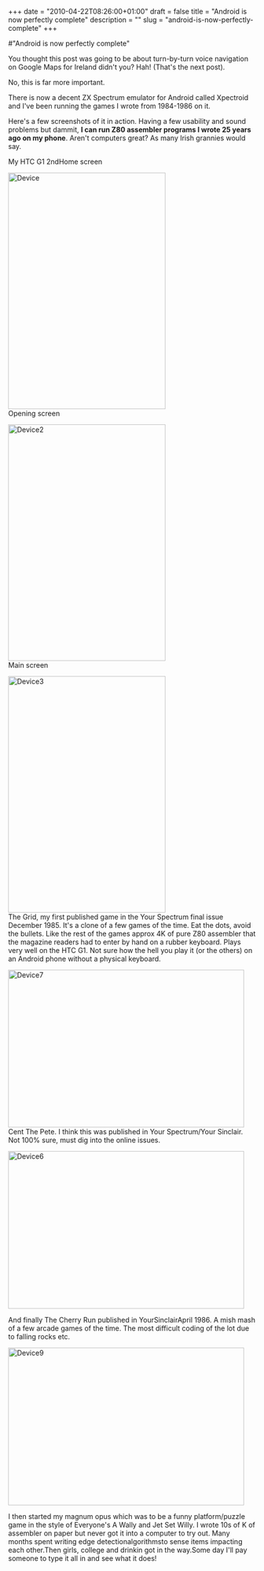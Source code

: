 +++
date = "2010-04-22T08:26:00+01:00"
draft = false
title = "Android is now perfectly complete"
description = ""
slug = "android-is-now-perfectly-complete"
+++

#"Android is now perfectly complete"


 <p>You thought this post was going to be about turn-by-turn voice navigation on Google Maps for Ireland didn't you? Hah! (That's the next post).</p>
<p>No, this is far more important.</p>
<p>There is now a decent ZX Spectrum emulator for Android called Xpectroid and I've been running the games I wrote from 1984-1986 on it.</p>
<p>Here's a few screenshots of it in action. Having a few usability and sound problems but dammit, <strong>I can run Z80 assembler programs I wrote 25 years ago on my phone</strong>. Aren't computers great? As many Irish grannies would say.</p>
<p>My HTC G1 2ndHome screen</p>
<p><div class='p_embed p_image_embed'>
<img alt="Device" height="480" src="http://getfile9.posterous.com/getfile/files.posterous.com/temp-2010-04-22/vgBnfJcHqavAuDmuweGDDnGEgjoCArntdyiCzrHlBqGnvEptfErvvCIeCzeb/device.png.scaled500.png" width="320" />
</div>
Opening screen</p>
<p><div class='p_embed p_image_embed'>
<img alt="Device2" height="480" src="http://getfile8.posterous.com/getfile/files.posterous.com/temp-2010-04-22/taosEsatxIirxpgsEGjhCwdwtgCFrpiBDiafkjacDavJbpifbptlqAxhHJFq/device2.png.scaled500.png" width="320" />
</div>
Main screen</p>
<p><div class='p_embed p_image_embed'>
<img alt="Device3" height="480" src="http://getfile7.posterous.com/getfile/files.posterous.com/temp-2010-04-22/majarbgHJgggGuIgsoqgoEsHvxiluwoifIJFtCfapFHalidnckuhmJIcguuf/device3.png.scaled500.png" width="320" />
</div>
The Grid, my first published game in the Your Spectrum final issue December 1985. It's a clone of a few games of the time. Eat the dots, avoid the bullets. Like the rest of the games approx 4K of pure Z80 assembler that the magazine readers had to enter by hand on a rubber keyboard. Plays very well on the HTC G1. Not sure how the hell you play it (or the others) on an Android phone without a physical keyboard.</p>
<p><div class='p_embed p_image_embed'>
<img alt="Device7" height="320" src="http://getfile3.posterous.com/getfile/files.posterous.com/temp-2010-04-22/hraavhxhspydAEcpoHzHkjAfHskjeIkxAfrrxmAvhxBADqEDbJIasaHJFpkn/device7.png.scaled500.png" width="480" />
</div>
Cent The Pete. I think this was published in Your Spectrum/Your Sinclair. Not 100% sure, must dig into the online issues.</p>
<p><div class='p_embed p_image_embed'>
<img alt="Device6" height="320" src="http://getfile0.posterous.com/getfile/files.posterous.com/temp-2010-04-22/iABHyjejyuuhwvbonzfurnAcsswgAIkBHahgjvDDsJfqzFpiqBcooaiGHmID/device6.png.scaled500.png" width="480" />
</div>
</p>
<p>And finally The Cherry Run published in YourSinclairApril 1986. A mish mash of a few arcade games of the time. The most difficult coding of the lot due to falling rocks etc.</p>
<p><div class='p_embed p_image_embed'>
<img alt="Device9" height="320" src="http://getfile9.posterous.com/getfile/files.posterous.com/temp-2010-04-22/EuFzyDqlCufcAaigdoIhzzFceDClfrbvxHiFrotewioytEbhDxgnwbxJcbEy/device9.png.scaled500.png" width="480" />
</div>
</p>
<p>I then started my magnum opus which was to be a funny platform/puzzle game in the style of Everyone's A Wally and Jet Set Willy. I wrote 10s of K of assembler on paper but never got it into a computer to try out. Many months spent writing edge detectionalgorithmsto sense items impacting each other.Then girls, college and drinkin got in the way.Some day I'll pay someone to type it all in and see what it does!</p>
<p></p>
<p></p>
 